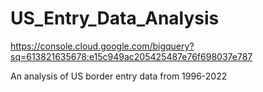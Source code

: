 # US_Entry_Data_Analysis

https://console.cloud.google.com/bigquery?sq=613821635678:e15c949ac205425487e76f698037e787

An analysis of US border entry data from 1996-2022
